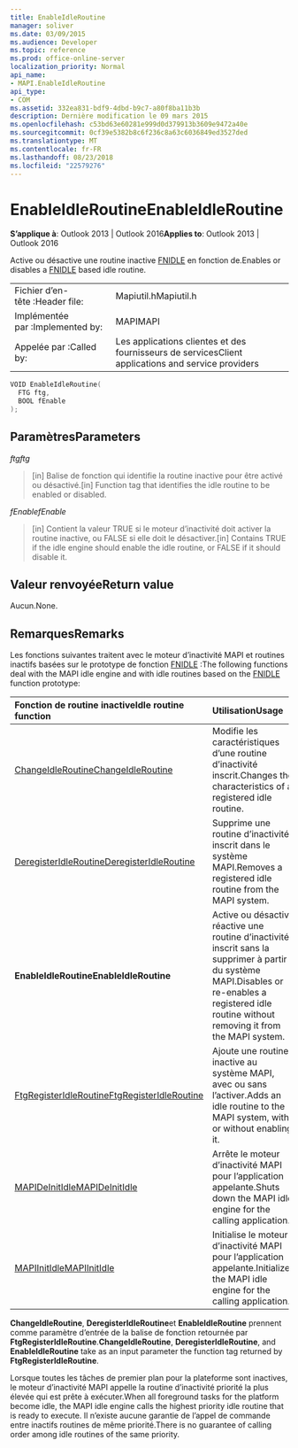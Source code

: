 ```yaml
---
title: EnableIdleRoutine
manager: soliver
ms.date: 03/09/2015
ms.audience: Developer
ms.topic: reference
ms.prod: office-online-server
localization_priority: Normal
api_name:
- MAPI.EnableIdleRoutine
api_type:
- COM
ms.assetid: 332ea831-bdf9-4dbd-b9c7-a80f8ba11b3b
description: Dernière modification le 09 mars 2015
ms.openlocfilehash: c53bd63e60281e999d0d379913b3609e9472a40e
ms.sourcegitcommit: 0cf39e5382b8c6f236c8a63c6036849ed3527ded
ms.translationtype: MT
ms.contentlocale: fr-FR
ms.lasthandoff: 08/23/2018
ms.locfileid: "22579276"
---
```

# <a name="enableidleroutine"></a><span data-ttu-id="5835c-103">EnableIdleRoutine</span><span class="sxs-lookup"><span data-stu-id="5835c-103">EnableIdleRoutine</span></span>

  
  
<span data-ttu-id="5835c-104">**S’applique à**: Outlook 2013 | Outlook 2016</span><span class="sxs-lookup"><span data-stu-id="5835c-104">**Applies to**: Outlook 2013 | Outlook 2016</span></span> 
  
<span data-ttu-id="5835c-105">Active ou désactive une routine inactive [FNIDLE](fnidle.md) en fonction de.</span><span class="sxs-lookup"><span data-stu-id="5835c-105">Enables or disables a [FNIDLE](fnidle.md) based idle routine.</span></span> 
  
|||
|:-----|:-----|
|<span data-ttu-id="5835c-106">Fichier d’en-tête :</span><span class="sxs-lookup"><span data-stu-id="5835c-106">Header file:</span></span>  <br/> |<span data-ttu-id="5835c-107">Mapiutil.h</span><span class="sxs-lookup"><span data-stu-id="5835c-107">Mapiutil.h</span></span>  <br/> |
|<span data-ttu-id="5835c-108">Implémentée par :</span><span class="sxs-lookup"><span data-stu-id="5835c-108">Implemented by:</span></span>  <br/> |<span data-ttu-id="5835c-109">MAPI</span><span class="sxs-lookup"><span data-stu-id="5835c-109">MAPI</span></span>  <br/> |
|<span data-ttu-id="5835c-110">Appelée par :</span><span class="sxs-lookup"><span data-stu-id="5835c-110">Called by:</span></span>  <br/> |<span data-ttu-id="5835c-111">Les applications clientes et des fournisseurs de services</span><span class="sxs-lookup"><span data-stu-id="5835c-111">Client applications and service providers</span></span>  <br/> |
   
```cpp
VOID EnableIdleRoutine(
  FTG ftg,
  BOOL fEnable
);
```

## <a name="parameters"></a><span data-ttu-id="5835c-112">Paramètres</span><span class="sxs-lookup"><span data-stu-id="5835c-112">Parameters</span></span>

 <span data-ttu-id="5835c-113">_ftg_</span><span class="sxs-lookup"><span data-stu-id="5835c-113">_ftg_</span></span>
  
> <span data-ttu-id="5835c-114">[in] Balise de fonction qui identifie la routine inactive pour être activé ou désactivé.</span><span class="sxs-lookup"><span data-stu-id="5835c-114">[in] Function tag that identifies the idle routine to be enabled or disabled.</span></span> 
    
 <span data-ttu-id="5835c-115">_fEnable_</span><span class="sxs-lookup"><span data-stu-id="5835c-115">_fEnable_</span></span>
  
> <span data-ttu-id="5835c-116">[in] Contient la valeur TRUE si le moteur d’inactivité doit activer la routine inactive, ou FALSE si elle doit le désactiver.</span><span class="sxs-lookup"><span data-stu-id="5835c-116">[in] Contains TRUE if the idle engine should enable the idle routine, or FALSE if it should disable it.</span></span>
    
## <a name="return-value"></a><span data-ttu-id="5835c-117">Valeur renvoyée</span><span class="sxs-lookup"><span data-stu-id="5835c-117">Return value</span></span>

<span data-ttu-id="5835c-118">Aucun.</span><span class="sxs-lookup"><span data-stu-id="5835c-118">None.</span></span>
  
## <a name="remarks"></a><span data-ttu-id="5835c-119">Remarques</span><span class="sxs-lookup"><span data-stu-id="5835c-119">Remarks</span></span>

<span data-ttu-id="5835c-120">Les fonctions suivantes traitent avec le moteur d’inactivité MAPI et routines inactifs basées sur le prototype de fonction [FNIDLE](fnidle.md) :</span><span class="sxs-lookup"><span data-stu-id="5835c-120">The following functions deal with the MAPI idle engine and with idle routines based on the [FNIDLE](fnidle.md) function prototype:</span></span> 
  
|<span data-ttu-id="5835c-121">**Fonction de routine inactive**</span><span class="sxs-lookup"><span data-stu-id="5835c-121">**Idle routine function**</span></span>|<span data-ttu-id="5835c-122">**Utilisation**</span><span class="sxs-lookup"><span data-stu-id="5835c-122">**Usage**</span></span>|
|:-----|:-----|
|[<span data-ttu-id="5835c-123">ChangeIdleRoutine</span><span class="sxs-lookup"><span data-stu-id="5835c-123">ChangeIdleRoutine</span></span>](changeidleroutine.md) <br/> |<span data-ttu-id="5835c-124">Modifie les caractéristiques d’une routine d’inactivité inscrit.</span><span class="sxs-lookup"><span data-stu-id="5835c-124">Changes the characteristics of a registered idle routine.</span></span>  <br/> |
|[<span data-ttu-id="5835c-125">DeregisterIdleRoutine</span><span class="sxs-lookup"><span data-stu-id="5835c-125">DeregisterIdleRoutine</span></span>](deregisteridleroutine.md) <br/> |<span data-ttu-id="5835c-126">Supprime une routine d’inactivité inscrit dans le système MAPI.</span><span class="sxs-lookup"><span data-stu-id="5835c-126">Removes a registered idle routine from the MAPI system.</span></span>  <br/> |
|<span data-ttu-id="5835c-127">**EnableIdleRoutine**</span><span class="sxs-lookup"><span data-stu-id="5835c-127">**EnableIdleRoutine**</span></span> <br/> |<span data-ttu-id="5835c-128">Active ou désactive réactive une routine d’inactivité inscrit sans la supprimer à partir du système MAPI.</span><span class="sxs-lookup"><span data-stu-id="5835c-128">Disables or re-enables a registered idle routine without removing it from the MAPI system.</span></span>  <br/> |
|[<span data-ttu-id="5835c-129">FtgRegisterIdleRoutine</span><span class="sxs-lookup"><span data-stu-id="5835c-129">FtgRegisterIdleRoutine</span></span>](ftgregisteridleroutine.md) <br/> |<span data-ttu-id="5835c-130">Ajoute une routine inactive au système MAPI, avec ou sans l’activer.</span><span class="sxs-lookup"><span data-stu-id="5835c-130">Adds an idle routine to the MAPI system, with or without enabling it.</span></span>  <br/> |
|[<span data-ttu-id="5835c-131">MAPIDeInitIdle</span><span class="sxs-lookup"><span data-stu-id="5835c-131">MAPIDeInitIdle</span></span>](mapideinitidle.md) <br/> |<span data-ttu-id="5835c-132">Arrête le moteur d’inactivité MAPI pour l’application appelante.</span><span class="sxs-lookup"><span data-stu-id="5835c-132">Shuts down the MAPI idle engine for the calling application.</span></span>  <br/> |
|[<span data-ttu-id="5835c-133">MAPIInitIdle</span><span class="sxs-lookup"><span data-stu-id="5835c-133">MAPIInitIdle</span></span>](mapiinitidle.md) <br/> |<span data-ttu-id="5835c-134">Initialise le moteur d’inactivité MAPI pour l’application appelante.</span><span class="sxs-lookup"><span data-stu-id="5835c-134">Initializes the MAPI idle engine for the calling application.</span></span>  <br/> |
   
 <span data-ttu-id="5835c-135">**ChangeIdleRoutine**, **DeregisterIdleRoutine**et **EnableIdleRoutine** prennent comme paramètre d’entrée de la balise de fonction retournée par **FtgRegisterIdleRoutine**.</span><span class="sxs-lookup"><span data-stu-id="5835c-135">**ChangeIdleRoutine**, **DeregisterIdleRoutine**, and **EnableIdleRoutine** take as an input parameter the function tag returned by **FtgRegisterIdleRoutine**.</span></span> 
  
<span data-ttu-id="5835c-136">Lorsque toutes les tâches de premier plan pour la plateforme sont inactives, le moteur d’inactivité MAPI appelle la routine d’inactivité priorité la plus élevée qui est prête à exécuter.</span><span class="sxs-lookup"><span data-stu-id="5835c-136">When all foreground tasks for the platform become idle, the MAPI idle engine calls the highest priority idle routine that is ready to execute.</span></span> <span data-ttu-id="5835c-137">Il n’existe aucune garantie de l’appel de commande entre inactifs routines de même priorité.</span><span class="sxs-lookup"><span data-stu-id="5835c-137">There is no guarantee of calling order among idle routines of the same priority.</span></span> 
  


